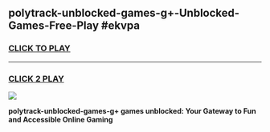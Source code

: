 
## polytrack-unblocked-games-g+-Unblocked-Games-Free-Play #ekvpa
<h3>
<a href="https://us.freeplayer.one?title=polytrack-unblocked-games-g+&ref=9M">CLICK TO PLAY</a></h3>
<hr>

<h3>
<a href="https://us.freeplayer.one?title=polytrack-unblocked-games-g+&ref=9M">CLICK 2 PLAY</a>
  
</h3>

<a href="https://us.freeplayer.one?title=polytrack-unblocked-games-g+&ref=9M"><img src="https://clearcache.store/games.png"></a>


**polytrack-unblocked-games-g+ games unblocked: Your Gateway to Fun and Accessible Online Gaming**
